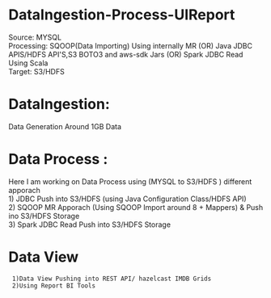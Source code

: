 # DataIngestion-Process-UIReport 
Source: MYSQL <br/>
Processing: SQOOP(Data Importing) Using internally MR (OR) Java JDBC APIS/HDFS API'S,S3 BOTO3 and aws-sdk Jars (OR)
              Spark JDBC Read Using Scala <br/>
Target: S3/HDFS <br/>



# DataIngestion: <br/>
  Data Generation Around 1GB Data <br/>
  
# Data Process :  
   Here I am working on Data Process using (MYSQL to S3/HDFS ) different apporach <br/>
       1) JDBC Push into S3/HDFS (using Java Configuration Class/HDFS API) <br/>
       2) SQOOP MR Apporach (Using SQOOP Import around 8 + Mappers) & Push ino S3/HDFS Storage <br/>
       3) Spark JDBC Read Push into S3/HDFS Storage <br/>
       
# Data View <br/>
     1)Data View Pushing into REST API/ hazelcast IMDB Grids
     2)Using Report BI Tools
     
     
     
